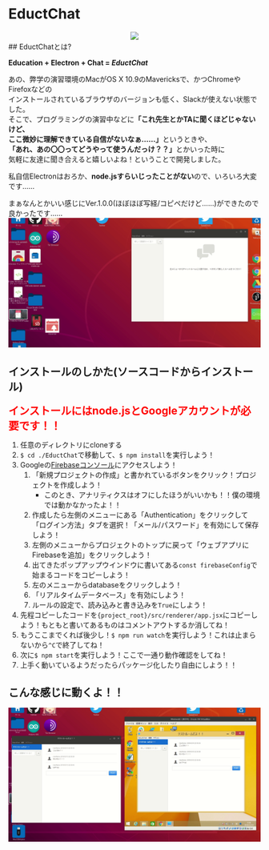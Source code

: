 # EductChat
<center>
<image src="img/ProjectImage.png">
</center>
## EductChatとは?

**Education + Electron + Chat = *EductChat***    


あの、弊学の演習環境のMacがOS X 10.9のMavericksで、かつChromeやFirefoxなどの  
インストールされているブラウザのバージョンも低く、Slackが使えない状態でした。  
そこで、プログラミングの演習中などに<strong>「これ先生とかTAに聞くほどじゃないけど、  
ここ微妙に理解できている自信がないなぁ……」</strong>というときや、  
<strong>「あれ、あの〇〇ってどうやって使うんだっけ？？」</strong>とかいった時に  
気軽に友達に聞き合えると嬉しいよね！ということで開発しました。

私自信Electronはおろか、**node.jsすらいじったことがない**ので、いろいろ大変です……

まぁなんとかいい感じにVer.1.0.0(ほぼほぼ写経/コピペだけど……)ができたので良かったです……
![デモ](GitHub_Image/リアルタイムデータベース.gif)

## インストールのしかた(ソースコードからインストール)
<snap style="font-size: 150%; color: #ff0000;">**インストールにはnode.jsとGoogleアカウントが必要です！！**</snap>  

1. 任意のディレクトリにcloneする
2. `$ cd ./EductChat`で移動して、`$ npm install`を実行しよう！
3. Googleの[Firebaseコンソール](https://console.firebase.google.com/)にアクセスしよう！
   1. 「新規プロジェクトの作成」と書かれているボタンをクリック！プロジェクトを作成しよう！
      - このとき、アナリティクスはオフにしたほうがいいかも！！僕の環境では動かなかったよ！！
   2. 作成したら左側のメニューにある「Authentication」をクリックして「ログイン方法」タブを選択！「メール/パスワード」を有効にして保存しよう！
   3. 左側のメニューからプロジェクトのトップに戻って「ウェブアプリにFirebaseを追加」をクリックしよう！
   4. 出てきたポップアップウインドウに書いてある`const firebaseConfig`で始まるコードをコピーしよう！
   5. 左のメニューからdatabaseをクリックしよう！
   6. 「リアルタイムデータベース」を有効にしよう！
   7. ルールの設定で、読み込みと書き込みを`True`にしよう！
4. 先程コピーしたコードを`{project_root}/src/renderer/app.jsx`にコピーしよう！もともと書いてあるものはコメントアウトするか消してね！
5. もうここまでくれば後少し！`$ npm run watch`を実行しよう！これは止まらないから`^C`で終了してね！
6. 次に`$ npm start`を実行しよう！ここで一通り動作確認をしてね！
7. 上手く動いているようだったらパッケージ化したり自由にしよう！！

## こんな感じに動くよ！！
![デモ](GitHub_Image/つかいかた.gif)

